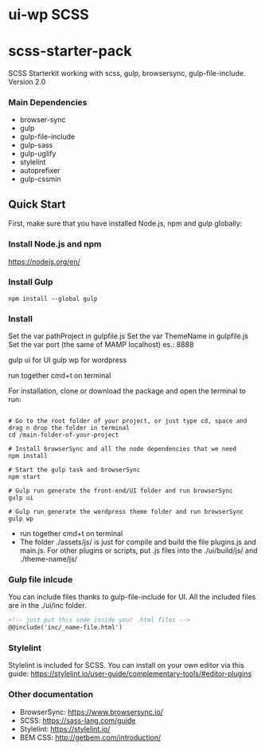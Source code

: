 # ui-wp SCSS



# scss-starter-pack
SCSS Starterkit working with scss, gulp, browsersync, gulp-file-include. Version 2.0

### Main Dependencies
* browser-sync
* gulp
* gulp-file-include
* gulp-sass
* gulp-uglify
* stylelint
* autoprefixer
* gulp-cssmin

## Quick Start

First, make sure that you have installed Node.js, npm and gulp globally:

### Install Node.js and npm
https://nodejs.org/en/


### Install Gulp
```shell
npm install --global gulp
```
### Install

Set the var pathProject in gulpfile.js
Set the var ThemeName in gulpfile.js
Set the var port (the same of MAMP localhost) es.: 8888

gulp ui for UI
gulp wp for wordpress

run together cmd+t on terminal

For installation, clone or download the package and open the terminal to run:
```shell

# Go to the root folder of your project, or just type cd, space and drag n drop the folder in terminal
cd /main-folder-of-your-project

# Install browserSync and all the node dependencies that we need
npm install

# Start the gulp task and browserSync
npm start

# Gulp run generate the front-end/UI folder and run browserSync
gulp ui

# Gulp run generate the wordpress theme folder and run browserSync
gulp wp

```
* run together cmd+t on terminal
* The folder ./assets/js/ is just for compile and build the file plugins.js and main.js. For other plugins or scripts, put .js files into the ./ui/build/js/ and ./theme-name/js/

### Gulp file inlcude
You can include files thanks to gulp-file-include for UI. All the included files are in the ./ui/inc folder.
``` html
<!-- just put this code inside your .html files -->
@@include('inc/_name-file.html')
```

### Stylelint
Stylelint is included for SCSS. You can install on your own editor via this guide:
https://stylelint.io/user-guide/complementary-tools/#editor-plugins

### Other documentation
* BrowserSync: https://www.browsersync.io/
* SCSS: https://sass-lang.com/guide
* Stylelint: https://stylelint.io/
* BEM CSS: http://getbem.com/introduction/

